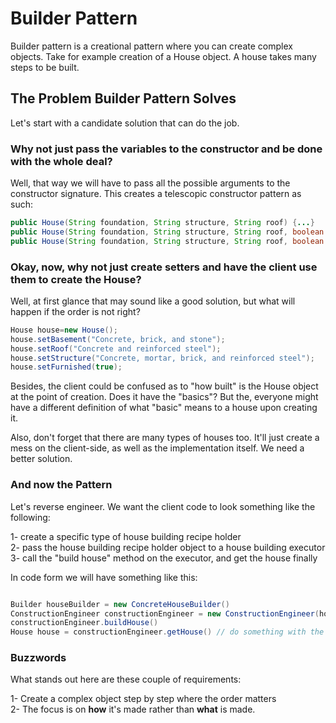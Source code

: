 # Builder Pattern

Builder pattern is a creational pattern where you can create complex objects. Take for example creation of a House
object. A house takes many steps to be built.

## The Problem Builder Pattern Solves

Let's start with a candidate solution that can do the job.

### Why not just pass the variables to the constructor and be done with the whole deal?
Well, that way we will have to pass all the possible arguments to the constructor signature. This creates a
telescopic constructor pattern as such:

```java
public House(String foundation, String structure, String roof) {...}
public House(String foundation, String structure, String roof, boolean painted){...}
public House(String foundation, String structure, String roof, boolean painted, boolean furnished){...}
```

### Okay, now, why not just create setters and have the client use them to create the House?
Well, at first glance that may sound like a good solution, but what will happen if the order is not right?
```java
House house=new House();
house.setBasement("Concrete, brick, and stone");
house.setRoof("Concrete and reinforced steel");
house.setStructure("Concrete, mortar, brick, and reinforced steel");
house.setFurnished(true);
```

Besides, the client could be confused as to "how built" is the House object at the point of creation. Does it have
the "basics"? But the, everyone might have a different definition of what "basic" means to a house upon creating it.

Also, don't forget that there are many types of houses too. It'll just create a mess on the client-side, as well
as the implementation itself. We need a better solution.

### And now the Pattern

Let's reverse engineer. We want the client code to look something like the following:

1- create a specific type of house building recipe holder   
2- pass the house building recipe holder object to a house building executor     
3- call the "build house" method on the executor, and get the house finally 

In code form we will have something like this:

```java

Builder houseBuilder = new ConcreteHouseBuilder()
ConstructionEngineer constructionEngineer = new ConstructionEngineer(houseBuilder) 
constructionEngineer.buildHouse()
House house = constructionEngineer.getHouse() // do something with the house
```

### Buzzwords

What stands out here are these couple of requirements:  

1- Create a complex object step by step where the order matters     
2- The focus is on **how** it's made rather than **what** is made.  